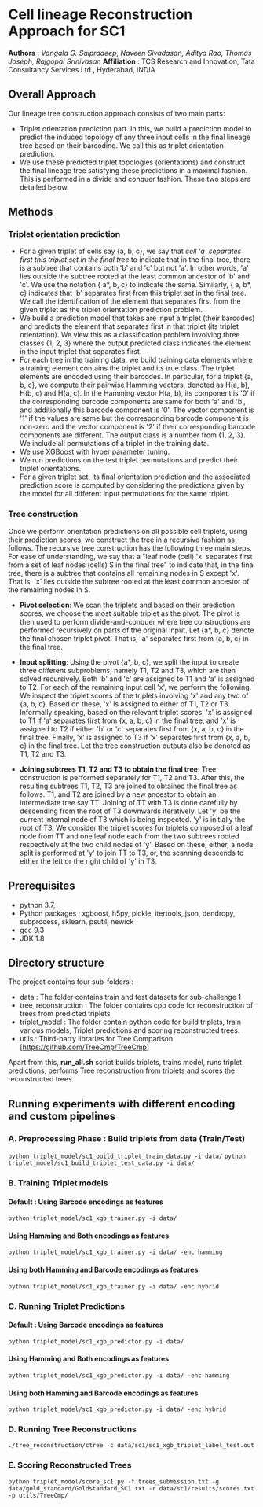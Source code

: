 # Cell lineage Reconstruction Approach for SC1
**Authors** : _Vangala G. Saipradeep, Naveen Sivadasan, Aditya Rao, Thomas Joseph, Rajgopal Srinivasan_
**Affiliation** : TCS Research and Innovation, Tata Consultancy Services Ltd., Hyderabad, INDIA
## Overall Approach
Our lineage tree construction approach consists of two main parts:
* Triplet orientation prediction part. In this, we build a prediction model to predict the induced topology of any three input cells in the final lineage tree based on their barcoding. We call this as triplet orientation prediction.
* We use these predicted triplet topologies (orientations) and construct the final lineage tree satisfying these predictions in a maximal fashion. This is performed in a divide and conquer fashion. These two steps are detailed below.
## Methods
### Triplet orientation prediction

* For a given triplet of cells say {a, b, c}, we say that _cell 'a' separates first this triplet set in the final tree_ to indicate that in the final tree, there is a subtree that contains both 'b' and 'c' but not 'a'. In other words, 'a' lies outside the subtree rooted at the least common ancestor of 'b' and 'c'.  We use the notation { a*, b, c} to indicate the same. Similarly, { a, b*, c} indicates that 'b' separates first from this triplet set in the final tree. We call the identification of the element that separates first from the given triplet as the triplet orientation prediction problem.
* We build a prediction model that takes are input a triplet (their barcodes) and predicts the element that separates first in that triplet (its triplet orientation). We view this as a classification problem involving three classes {1, 2, 3} where the output predicted class indicates the element in the input triplet that separates first.
* For each tree in the training data, we build training data elements where a training element contains the triplet and its true class. The triplet elements are encoded using their barcodes. In particular, for a triplet {a, b, c}, we compute their pairwise Hamming vectors, denoted as H(a, b), H(b, c) and H(a, c).  In the Hamming vector H(a, b), its component is '0' if the corresponding barcode components are same for both 'a' and 'b', and additionally this barcode component is '0'. The vector component is '1' if the values are same but the corresponding barcode component is non-zero and the vector component is '2' if their corresponding barcode components are different. The output class is a number from {1, 2, 3}.  We include all permutations of a triplet in the training data. 
* We use XGBoost with hyper parameter tuning.
* We run predictions on the test triplet permutations and predict their triplet orientations.
* For a given triplet set, its final orientation prediction and the associated prediction score is computed by considering the predictions given by the model for all different input permutations for the same triplet.

### Tree construction

Once we perform orientation predictions on all possible cell triplets, using their prediction scores, we construct the tree in a recursive fashion as follows. The recursive tree construction has the following three main steps. For ease of understanding, we say that a "leaf node (cell) 'x' separates first from a set of leaf nodes (cells) S in the final tree" to indicate that, in the final tree, there is a subtree that contains all remaining nodes in S except 'x'. That is, 'x' lies outside the subtree rooted at the least common ancestor of the remaining nodes in S.  

* **Pivot selection**:  We scan the triplets and based on their prediction scores, we choose the most suitable triplet as the pivot. The pivot is then used to perform divide-and-conquer where tree constructions are performed recursively on parts of the original input. Let {a*, b, c} denote the final chosen triplet pivot. That is, 'a' separates first from {a, b, c} in the final tree.

* **Input splitting**:  Using the pivot {a*, b, c}, we split the input to create three different subproblems, namely T1, T2 and T3, which are then solved recursively. Both 'b' and 'c' are assigned to T1 and 'a' is assigned to T2. For each of the remaining input cell 'x', we perform the following. We inspect the triplet scores of the triplets involving 'x' and any two of {a, b, c}. Based on these, 'x' is assigned to either of T1, T2 or T3. Informally speaking, based on the relevant triplet scores, 'x' is assigned to T1 if 'a' separates first from {x, a, b, c} in the final tree, and 'x' is assigned to T2 if either 'b' or 'c' separates first from {x, a, b, c} in the final tree. Finally, 'x' is assigned to T3 if 'x' separates first from {x, a, b, c} in the final tree. Let the tree construction outputs also be denoted as T1, T2 and T3.

* **Joining subtrees T1, T2 and T3 to obtain the final tree**: Tree construction is performed separately for T1, T2 and T3. After this, the resulting subtrees T1, T2, T3 are joined to obtained the final tree as follows. T1, and T2 are joined by a new ancestor to obtain an intermediate tree say TT. Joining of TT with T3 is done carefully by descending from the root of T3 downwards iteratively. Let 'y' be the current internal node of T3 which is being inspected. 'y' is initially the root of T3. We consider the triplet scores for triplets composed of a leaf node from TT and one leaf node each from the two subtrees rooted respectively at the two child nodes of 'y'. Based on these, either, a node split is performed at 'y' to join TT to T3, or, the scanning descends to either the left or the right child of 'y' in T3.

## Prerequisites
* python 3.7,
* Python packages : xgboost, h5py, pickle, itertools, json, dendropy, subprocess, sklearn, psutil, newick
* gcc 9.3
* JDK 1.8

## Directory structure

The project contains four sub-folders :

* data : The folder contains train and test datasets for sub-challenge 1
* tree_reconstruction : The folder contains cpp code for reconstruction of trees from predicted triplets
* triplet_model : The folder contain python code for build triplets, train various models, Triplet predictions and scoring reconstructed trees.
* utils : Third-party libraries for Tree Comparison [https://github.com/TreeCmp/TreeCmp]

Apart from this, **run_all.sh** script builds triplets, trains model, runs triplet predictions, performs Tree reconstruction from triplets and scores the reconstructed trees.

## Running experiments with different encoding and custom pipelines
### A. Preprocessing Phase : Build triplets from data (Train/Test)
``` python triplet_model/sc1_build_triplet_train_data.py -i data/ ```
``` python triplet_model/sc1_build_triplet_test_data.py -i data/ ```

### B. Training Triplet models 
#### Default : Using Barcode encodings as features
``` python triplet_model/sc1_xgb_trainer.py -i data/ ```
#### Using Hamming and Both encodings as features
``` python triplet_model/sc1_xgb_trainer.py -i data/ -enc hamming ```
#### Using both Hamming and Barcode encodings as features
``` python triplet_model/sc1_xgb_trainer.py -i data/ -enc hybrid ```

### C. Running Triplet Predictions
#### Default : Using Barcode encodings as features
``` python triplet_model/sc1_xgb_predictor.py -i data/ ```
#### Using Hamming and Both encodings as features
``` python triplet_model/sc1_xgb_predictor.py -i data/ -enc hamming ```
#### Using both Hamming and Barcode encodings as features
``` python triplet_model/sc1_xgb_predictor.py -i data/ -enc hybrid ```

### D. Running Tree Reconstructions
``` ./tree_reconstruction/ctree -c data/sc1/sc1_xgb_triplet_label_test.out ```

### E. Scoring Reconstructed Trees
``` python triplet_model/score_sc1.py -f trees_submission.txt -g data/gold_standard/Goldstandard_SC1.txt -r data/sc1/results/scores.txt -p utils/TreeCmp/ ```
